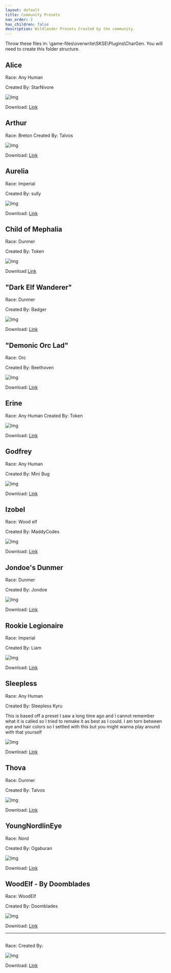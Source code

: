 ```yaml
---
layout: default
title: Community Presets
nav_order: 2
has_children: false
description: Wildlander Presets Created by the community.
---
```


Throw these files in: \game-files\overwrite\SKSE\Plugins\CharGen.  You will need to create this folder structure.

## Alice

Race: Any Human

Created By: StarNivore

![Img](https://cdn.discordapp.com/attachments/1000438888701104190/1028541744696008734/ScreenShot274.png?width=783&height=780)

Download: [Link](https://cdn.discordapp.com/attachments/1000438888701104190/1028541744255606784/Alice.jslot)


## Arthur

Race: Breton
Created By: Talvos

![Img](https://media.discordapp.net/attachments/1000438888701104190/1051254160915443743/enb2022_12_10_22_46_41.png?width=783&height=780)

Download: [Link](https://cdn.discordapp.com/attachments/1000438888701104190/1051254160504397864/Male_Breton.jslot)


## Aurelia

Race: Imperial

Created By: sully

![Img](https://cdn.discordapp.com/attachments/1000438888701104190/1022863910686171156/unknown.png?width=783&height=780)

Download: [Link](https://cdn.discordapp.com/attachments/1000438888701104190/1022863910992363590/Female_Imperial_Aurelia.jslot)

## Child of Mephalia

Race: Dunmer

Created By: Token

![Img](https://media.discordapp.net/attachments/1000438888701104190/1016519057014521888/Naryu.png?width=783&height=780)

Download [Link](https://cdn.discordapp.com/attachments/1000438888701104190/1016519156285321317/child_of_mephala.jslot)

## "Dark Elf Wanderer"


Race: Dunmer

Created By: Badger

![Img](https://media.discordapp.net/attachments/1000438888701104190/1049718829808369774/enb2022_12_1_15_15_35.png?width=783&height=780)

Download: [Link](https://cdn.discordapp.com/attachments/1000438888701104190/1049718828365533247/DarkElfWanderer.rar)


## "Demonic Orc Lad"

Race: Orc

Created By: Beethoven

![Img](https://media.discordapp.net/attachments/1000438888701104190/1029376040713334814/unknown.png?width=783&height=780)

Download: [Link](https://cdn.discordapp.com/attachments/1000438888701104190/1029375967468212285/Demonic_Orc_Lad.jslot)

## Erine

Race: Any Human
Created By: Token

![Img](https://media.discordapp.net/attachments/1000438888701104190/1051676852944654406/bard.png?width=783&height=780)

Download: [Link](https://cdn.discordapp.com/attachments/1000438888701104190/1051676885505032242/Erine.jslot)

## Godfrey

Race: Any Human

Created By: Mini Bug

![Img](https://media.discordapp.net/attachments/529798729020997676/1042806218755944488/Yeah_Yeah.jpg)

Download: [Link](https://cdn.discordapp.com/attachments/1000438888701104190/1042805910990503987/Godfrey.jslot)

## Izobel

Race: Wood elf

Created By: MaddyCodes

![Img](https://cdn.discordapp.com/attachments/1000438888701104190/1024818636583604274/unknown.png?width=783&height=780)

Download: [Link](https://cdn.discordapp.com/attachments/1000438888701104190/1024818636906569819/Izobel.jslot)

## Jondoe's Dunmer 

Race: Dunmer

Created By: Jondoe

![Img](https://cdn.discordapp.com/attachments/1000438888701104190/1057474648520007780/image.png?width=783&height=780)

Download: [Link](https://cdn.discordapp.com/attachments/1000438888701104190/1057474648901697556/Dunmer_Female_01.jslot)

## Rookie Legionaire

Race: Imperial

Created By: Liam

![Img](https://media.discordapp.net/attachments/1000438888701104190/1031596249390010368/ScreenShot275.png?width=757&height=780)

Download: [Link](https://cdn.discordapp.com/attachments/1000438888701104190/1031595926185316372/Imperial_Male_-_Rookie_Legionnaire.jslot)

## Sleepless

Race: Any Human

Created By: Sleepless Kyru

This is based off a preset I saw a long time ago and I cannot remember what it is called so I tried to remake it as best as I could. I am torn between eye and hair colors so I settled with this but you might wanna play around with that yourself

![Img](https://cdn.discordapp.com/attachments/1000438888701104190/1050377711228567592/image.png?width=783&height=780)

Download: [Link](https://cdn.discordapp.com/attachments/1000438888701104190/1050377710897221653/SleeplessPreset.jslot)

## Thova

Race: Dunmer

Created By: Talvos

![Img](https://media.discordapp.net/attachments/1000438888701104190/1048652252140806294/enb2022_12_3_18_29_05.png?width=751&height=780)

Download: [Link](https://cdn.discordapp.com/attachments/1000438888701104190/1048651214549692426/Thova_Dunmer.jslot)

## YoungNordlinEye

Race: Nord

Created By: Ogaburan

![Img](https://media.discordapp.net/attachments/1000438888701104190/1042417221131059220/ScreenShot2861.png?width=827&height=780)

Download: [Link](https://cdn.discordapp.com/attachments/1000438888701104190/1042416997054545940/YoungNordlinEye.jslot)


## WoodElf - By Doomblades

Race: WoodElf

Created By: Doomblades 

![Img](https://cdn.discordapp.com/attachments/1000438888701104190/1014234791996035182/unknown.png?width=783&height=780)

Download: [Link](https://cdn.discordapp.com/attachments/1000438888701104190/1014234791471755366/DoomBlades_Male_Wood_Elf_for_Wildlander.rar)



-----

## 

Race: 
Created By: 

![Img](?width=783&height=780)

Download: [Link]()